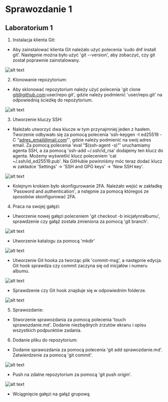 # Sprawozdanie 1
## Laboratorium 1

1. Instalacja klienta Git:
* Aby zainstalować klienta Git należało użyć polecenia 'sudo dnf install git'. Następnie można było użyć 'git --version', aby zobaczyć, czy git został poprawnie zainstalowany.

![alt text](screens1/image-2.png)

2. Klonowanie repozytorium:
* Aby sklonować repozytorium należy użyć polecenia 'git clone git@github.com:user/repo.git', gdzie należy podmienić 'user/repo.git' na odpowiednią ścieżkę do repozytorium.

![alt text](screens1/image-3.png)

3. Utworzenie kluczy SSH:
* Należało utworzyć dwa klucze w tym przynajmniej jeden z hasłem. Tworzenie odbywało się za pomocą polecenia 'ssh-keygen -t ed25519 -C "adres_email@mail.com"', gdzie należy podmienić na swój adres email. Za pomocą polecenia 'eval "$(ssh-agent -s)"' uruchamiamy agenta SSH, a za pomocą 'ssh-add ~/.ssh/id_rsa' dodajemy ten klucz do agenta. Możemy wyświetlić klucz poleceniem 'cat ~/.ssh/id_ed25519.pub'. Na GitHubie powinniśmy móc teraz dodać klucz w zakładce 'Settings' -> 'SSH and GPG keys' -> 'New SSH key'.

![alt text](screens1/image-4.png)

* Kolejnym krokiem było skonfigurowanie 2FA. Należało wejść w zakładkę 'Password and authentication', a nstępnie za pomocą któregoś ze sposobów skonfigurować 2FA.
4. Praca na swojej gałęzi:
* Utworzenie nowej gałęzi poleceniem 'git checkout -b inicjałynralbumu', sprawdzenie czy gałąź została zmieniona za pomocą 'git branch'.

![alt text](screens1/image-5.png)

* Utworzenie katalogu za pomocą 'mkdir'

![alt text](screens1/image-6.png)

* Utworzenie Git hooka za tworząc plik 'commit-msg', a następnie edycja. Git hook sprawdza czy commit zaczyna się od inicjałów i numeru albumu.

![alt text](screens1/image-7.png)

* Sprawdzenie czy Git hook znajduje się w odpowiednim folderze.

![alt text](screens1/image-8.png)

5. Sprawozdanie:
* Stworzenie sprawozdania za pomocą polecenia 'touch sprawozdanie.md'. Dodanie niezbędnych zrzutów ekranu i opisu wszystkich podpunktów zadania.
6. Dodanie pliku do repozytorium:
* Dodanie sprawozdania za pomocą polecenia 'git add sprawozdanie.md'. Zatwierdzenie za pomocą 'git commit'.

![alt text](screens1/image-9.png)

* Push na zdalne repozytorium za pomocą 'git push origin'.

![alt text](screens1/image-10.png)

* Wciągnięcie gałęzi na gałąź grupową.
